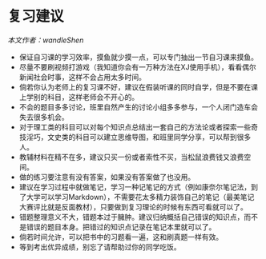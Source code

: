 # 复习建议
*本文作者：wandleShen*

* 保证自习课的学习效率，摸鱼就少摸一点，可以专门抽出一节自习课来摸鱼。
* 尽量不要刷视频打游戏（我知道你会有一万种方法在XJ使用手机），看看偶尔新闻社会时事，这样不会占用太多时间。
* 倘若你认为老师上的复习课不好，建议在假装听课的同时自学，但是不要在课上学别的科目，这样老师会不开心的。
* 不会的题目多多讨论，班里自然产生的讨论小组多多参与，一个人闭门造车会失去很多机会。
* 对于理工类的科目可以对每个知识点总结出一套自己的方法论或者探索一些奇技淫巧，文史类的科目可以建立思维导图，和班里同学分享，可以帮到很多人。
* 教辅材料在精不在多，建议只买一份或者索性不买，当松鼠浪费钱又浪费空间。
* 做的练习要注意有没有答案，如果没有答案做了也没用。
* 建议在学习过程中就做笔记，学习一种记笔记的方式（例如康奈尔笔记法，到了大学可以学习Markdown），不需要花太多精力装饰自己的笔记（最美笔记大赛评比就是反面教材），只要做到复习理论的时候有东西可看就可以了。
* 错题整理意义不大，错题本过于臃肿。建议归纳概括自己错误的知识点，而不是错误的题目本身。把错过的知识点记录在笔记本里就可以了。
* 倘若时间允许，可以把书中的习题看一遍，这和刷真题一样有效。
* 等到考出优异成绩，别忘了请帮助过你的同学吃饭。

